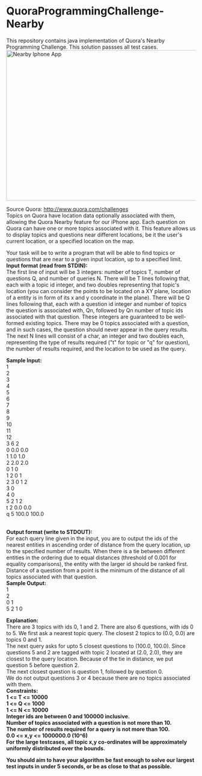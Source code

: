 QuoraProgrammingChallenge-Nearby
================================

This repository contains java implementation of Quora's Nearby Programming Challenge.
This solution passses all test cases.
<img src="http://qph.is.quoracdn.net/main-qimg-bcbf9b09df39c9d643b50c5c43bcae0c" alt="Nearby Iphone App" height="400" width="530">

Source Quora: http://www.quora.com/challenges <br>
Topics on Quora have location data optionally associated with them, allowing the Quora Nearby feature for our iPhone app. Each question on Quora can have one or more topics associated with it. This feature allows us to display topics and questions near different locations, be it the user's current location, or a specified location on the map.

Your task will be to write a program that will be able to find topics or questions that are near to a given input location, up to a specified limit.
<br>
<b>Input format (read from STDIN):</b><br>
The first line of input will be 3 integers: number of topics T, number of questions Q, and number of queries N.
There will be T lines following that, each with a topic id integer, and two doubles representing that topic's location (you can consider the points to be located on a XY plane, location of a entity is in form of its x and y coordinate in the plane).
There will be Q lines following that, each with a question id integer and number of topics the question is associated with, Qn, followed by Qn number of topic ids associated with that question. These integers are guaranteed to be well-formed existing topics.  There may be 0 topics associated with a question, and in such cases, the question should never appear in the query results.
The next N lines will consist of a char, an integer and two doubles each, representing the type of results required ("t" for topic or "q" for question), the number of results required, and the location to be used as the query.

<b>Sample Input: </b> <br>
 1 <br>
 2 <br>
 3 <br>
 4 <br>
 5 <br>
 6 <br>
 7 <br>
 8 <br>
 9 <br>
10 <br>
11 <br>
12 <br>
3 6 2 <br>
0 0.0 0.0 <br>
1 1.0 1.0 <br>
2 2.0 2.0 <br>
0 1 0 <br>
1 2 0 1 <br>
2 3 0 1 2 <br>
3 0 <br>
4 0 <br>
5 2 1 2 <br>
t 2 0.0 0.0 <br>
q 5 100.0 100.0 <br>
 <br>
 
<b>Output format (write to STDOUT): </b><br>
For each query line given in the input, you are to output the ids of the nearest entities in ascending order of distance from the query location, up to the specified number of results.  When there is a tie between different entities in the ordering due to equal distances (threshold of 0.001 for equality comparisons), the entity with the larger id should be ranked first.
 <br>
Distance of a question from a point is the minimum of the distance of all topics associated with that question.
 <br>
<b>Sample Output:</b> <br>
1 <br>
2 <br>
0 1 <br>
5 2 1 0 <br>


<b>Explanation:</b> <br>
There are 3 topics with ids 0, 1 and 2. There are also 6 questions, with ids 0 to 5. We first ask a nearest topic query. 
The closest 2 topics to (0.0, 0.0) are topics 0 and 1. <br>
The next query asks for upto 5 closest questions to (100.0, 100.0). Since questions 5 and 2 are tagged with topic 2 located at (2.0, 2.0), they are closest to the query location.
Because of the tie in distance, we put question 5 before question 2. <br>
The next closest question is question 1, followed by question 0. <br>
We do not output questions 3 or 4 because there are no topics associated with them.
 <br>
<b>Constraints: <b><br>
1 <= T <= 10000 <br>
1 <= Q <= 1000 <br>
1 <= N <= 10000 <br>
Integer ids are between 0 and 100000 inclusive. <br>
Number of topics associated with a question is not more than 10. <br>
The number of results required for a query is not more than 100. <br>
0.0 <= x,y <= 1000000.0 (10^6) 
 <br>
For the large testcases, all topic x,y co-ordinates will be approximately uniformly distributed over the bounds. <br>

You should aim to have your algorithm be fast enough to solve our largest test inputs in under 5 seconds, or be as close to that as possible.
